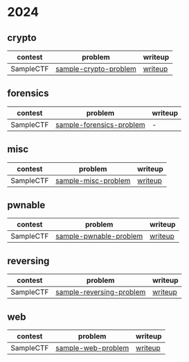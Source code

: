 # 2024

## crypto

contest | problem | writeup
--- | --- | ---
SampleCTF | [sample-crypto-problem](SampleCTF/crypto/sample-crypto-problem) | [writeup](SampleCTF/crypto/sample-crypto-problem/writeup.md)

## forensics

contest | problem | writeup
--- | --- | ---
SampleCTF | [sample-forensics-problem](SampleCTF/forensics/sample-forensics-problem) | -

## misc

contest | problem | writeup
--- | --- | ---
SampleCTF | [sample-misc-problem](SampleCTF/misc/sample-misc-problem) | [writeup](SampleCTF/misc/sample-misc-problem/writeup.md)

## pwnable

contest | problem | writeup
--- | --- | ---
SampleCTF | [sample-pwnable-problem](SampleCTF/pwnable/sample-pwnable-problem) | [writeup](SampleCTF/pwnable/sample-pwnable-problem/writeup.md)

## reversing

contest | problem | writeup
--- | --- | ---
SampleCTF | [sample-reversing-problem](SampleCTF/reversing/sample-reversing-problem) | [writeup](SampleCTF/reversing/sample-reversing-problem/writeup.md)

## web

contest | problem | writeup
--- | --- | ---
SampleCTF | [sample-web-problem](SampleCTF/web/sample-web-problem) | [writeup](SampleCTF/web/sample-web-problem/writeup.md)
